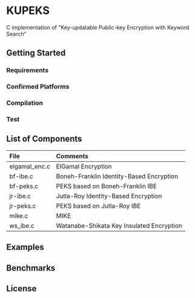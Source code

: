 # KUPEKS
C implementation of "Key-updatable Public-key Encryption with Keyword Search"

## Getting Started 

### Requirements

### Confirmed Platforms

### Compilation

### Test

## List of Components

| File | Comments |
|:---|:---|
| elgamal_enc.c | ElGamal Encryption |
| bf-ibe.c | Boneh-Franklin Identity-Based Encryption |
| bf-peks.c | PEKS based on Boneh-Franklin IBE |
| jr-ibe.c | Jutla-Roy Identity-Based Encryption| |
| jr-peks.c | PEKS based on Jutla-Roy IBE |
| mike.c | MIKE |
| ws_ibe.c | Watanabe-Shikata Key Insulated Encryption |


## Examples

## Benchmarks

## License

